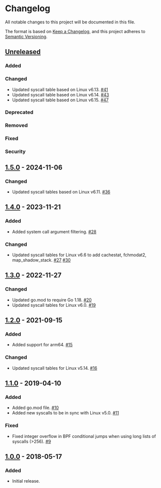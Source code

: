 # Changelog
All notable changes to this project will be documented in this file.

The format is based on [Keep a Changelog](https://keepachangelog.com/en/1.0.0/),
and this project adheres to [Semantic Versioning](https://semver.org/spec/v2.0.0.html).

## [Unreleased]

### Added

### Changed

- Updated syscall table based on Linux v6.13. [#41](https://github.com/elastic/go-seccomp-bpf/pull/41)
- Updated syscall table based on Linux v6.14. [#43](https://github.com/elastic/go-seccomp-bpf/pull/43)
- Updated syscall table based on Linux v6.15. [#47](https://github.com/elastic/go-seccomp-bpf/pull/47)

### Deprecated

### Removed

### Fixed

### Security

## [1.5.0] - 2024-11-06

### Changed

- Updated syscall tables based on Linux v6.11. [#36](https://github.com/elastic/go-seccomp-bpf/pull/36)
 
## [1.4.0] - 2023-11-21

### Added

- Added system call argument filtering. [#28](https://github.com/elastic/go-seccomp-bpf/pull/28)

### Changed

- Updated syscall tables for Linux v6.6 to add cachestat, fchmodat2, map_shadow_stack. [#27](https://github.com/elastic/go-seccomp-bpf/pull/27) [#30](https://github.com/elastic/go-seccomp-bpf/pull/30)

## [1.3.0] - 2022-11-27

### Changed

- Updated go.mod to require Go 1.18. [#20](https://github.com/elastic/go-seccomp-bpf/pull/20)
- Updated syscall tables for Linux v6.0. [#19](https://github.com/elastic/go-seccomp-bpf/pull/19)

## [1.2.0] - 2021-09-15

### Added

- Added support for arm64. [#15](https://github.com/elastic/go-seccomp-bpf/pull/15)

### Changed

- Updated syscall tables for Linux v5.14. [#16](https://github.com/elastic/go-seccomp-bpf/pull/16)

## [1.1.0] - 2019-04-10

### Added
- Added go.mod file. [#10](https://github.com/elastic/go-seccomp-bpf/pull/10)
- Added new syscalls to be in sync with Linux v5.0. [#11](https://github.com/elastic/go-seccomp-bpf/pull/11)

### Fixed
- Fixed integer overflow in BPF conditional jumps when using long lists of
  syscalls (>256). [#9](https://github.com/elastic/go-seccomp-bpf/pull/9)

## [1.0.0] - 2018-05-17

### Added
- Initial release.

[Unreleased]: https://github.com/elastic/go-seccomp-bpf/compare/v1.5.0...HEAD
[1.5.0]: https://github.com/elastic/go-seccomp-bpf/releases/v1.5.0
[1.4.0]: https://github.com/elastic/go-seccomp-bpf/releases/v1.4.0
[1.3.0]: https://github.com/elastic/go-seccomp-bpf/releases/v1.3.0
[1.2.0]: https://github.com/elastic/go-seccomp-bpf/releases/v1.2.0
[1.1.0]: https://github.com/elastic/go-seccomp-bpf/releases/v1.1.0
[1.0.0]: https://github.com/elastic/go-seccomp-bpf/releases/v1.0.0
